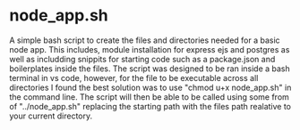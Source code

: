 # node_app.sh
A simple bash script to create the files and directories needed for a basic node app. This includes, module installation for express ejs and postgres as well as includding snippits for starting code such as a package.json and boilerplates  inside the files. The script was designed to be ran inside a bash terminal in vs code, however, for the file to be executable across all directories I found the best solution was to use "chmod u+x node_app.sh" in the command line. The script will then be able to be called using some from of "../node_app.sh" replacing the starting path with the files path realative to your current directory.

